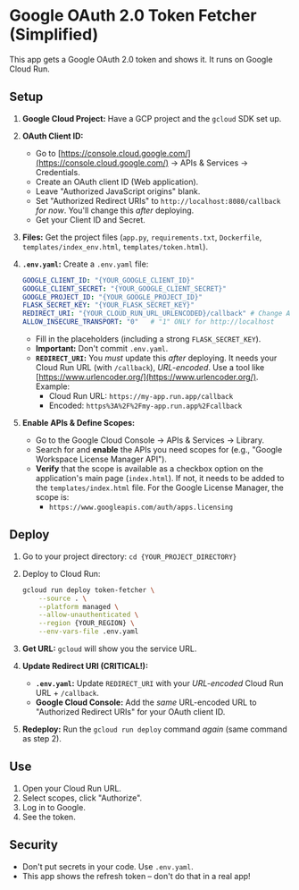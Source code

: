 # Google OAuth 2.0 Token Fetcher (Simplified)

This app gets a Google OAuth 2.0 token and shows it.  It runs on Google Cloud Run.

## Setup

1.  **Google Cloud Project:**  Have a GCP project and the `gcloud` SDK set up.
2.  **OAuth Client ID:**
    *   Go to [https://console.cloud.google.com/](https://console.cloud.google.com/) -> APIs & Services -> Credentials.
    *   Create an OAuth client ID (Web application).
    *   Leave "Authorized JavaScript origins" blank.
    *   Set "Authorized Redirect URIs" to `http://localhost:8080/callback` *for now*. You'll change this *after* deploying.
    *   Get your Client ID and Secret.
3.  **Files:** Get the project files (`app.py`, `requirements.txt`, `Dockerfile`, `templates/index_env.html`, `templates/token.html`).

4.  **`.env.yaml`:** Create a `.env.yaml` file:

    ```yaml
    GOOGLE_CLIENT_ID: "{YOUR_GOOGLE_CLIENT_ID}"
    GOOGLE_CLIENT_SECRET: "{YOUR_GOOGLE_CLIENT_SECRET}"
    GOOGLE_PROJECT_ID: "{YOUR_GOOGLE_PROJECT_ID}"
    FLASK_SECRET_KEY: "{YOUR_FLASK_SECRET_KEY}"
    REDIRECT_URI: "{YOUR_CLOUD_RUN_URL_URLENCODED}/callback" # Change AFTER deploy!
    ALLOW_INSECURE_TRANSPORT: "0"   # "1" ONLY for http://localhost
    ```

    *   Fill in the placeholders (including a strong `FLASK_SECRET_KEY`).
    *   **Important:** Don't commit `.env.yaml`.
    *   **`REDIRECT_URI`:**  You *must* update this *after* deploying.  It needs your Cloud Run URL (with `/callback`), *URL-encoded*.  Use a tool like [https://www.urlencoder.org/](https://www.urlencoder.org/).  Example:
        *   Cloud Run URL: `https://my-app.run.app/callback`
        *   Encoded: `https%3A%2F%2Fmy-app.run.app%2Fcallback`

5. **Enable APIs & Define Scopes:**
    *   Go to the Google Cloud Console -> APIs & Services -> Library.
    *   Search for and **enable** the APIs you need scopes for (e.g., "Google Workspace License Manager API").
    *   **Verify** that the scope is available as a checkbox option on the application's main page (`index.html`). If not, it needs to be added to the `templates/index.html` file. For the Google License Manager, the scope is:
        *   `https://www.googleapis.com/auth/apps.licensing`

## Deploy

1.  Go to your project directory: `cd {YOUR_PROJECT_DIRECTORY}`
2.  Deploy to Cloud Run:

    ```bash
    gcloud run deploy token-fetcher \
        --source . \
        --platform managed \
        --allow-unauthenticated \
        --region {YOUR_REGION} \
        --env-vars-file .env.yaml
    ```

3.  **Get URL:** `gcloud` will show you the service URL.

4.  **Update Redirect URI (CRITICAL!):**
    *   **`.env.yaml`:**  Update `REDIRECT_URI` with your *URL-encoded* Cloud Run URL + `/callback`.
    *   **Google Cloud Console:**  Add the *same* URL-encoded URL to "Authorized Redirect URIs" for your OAuth client ID.

5.  **Redeploy:**  Run the `gcloud run deploy` command *again* (same command as step 2).

## Use

1.  Open your Cloud Run URL.
2.  Select scopes, click "Authorize".
3.  Log in to Google.
4.  See the token.

## Security

*   Don't put secrets in your code. Use `.env.yaml`.
*   This app shows the refresh token – don't do that in a real app!